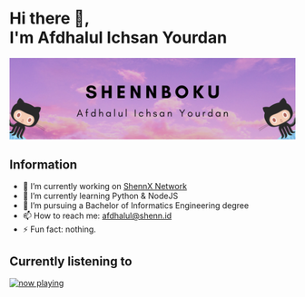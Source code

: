 # Hi there 👋,  <br> I'm Afdhalul Ichsan Yourdan
![I'm Afdhalul Ichsan Yourdan](https://raw.githubusercontent.com/ShennBoku/ShennBoku/main/Shennboku.png)

## Information

- 🔭 I’m currently working on [ShennX Network](https://shennx.net/) 
- 🌱 I’m currently learning Python & NodeJS 
- 💼 I’m pursuing a Bachelor of Informatics Engineering degree
- 📫 How to reach me: afdhalul@shenn.id 
- ⚡ Fun fact: nothing. 

## Currently listening to

<a href="https://volt.fm/ShennBoku" target="_blank"><img src="https://spotify-nowplay-badge-shennboku.vercel.app/api/now-playing.svg" width="540" height="52" alt="now playing"></a>

<!---
ShennUG/ShennUG is a ✨ special ✨ repository because its `README.md` (this file) appears on your GitHub profile.
You can click the Preview link to take a look at your changes.
--->
